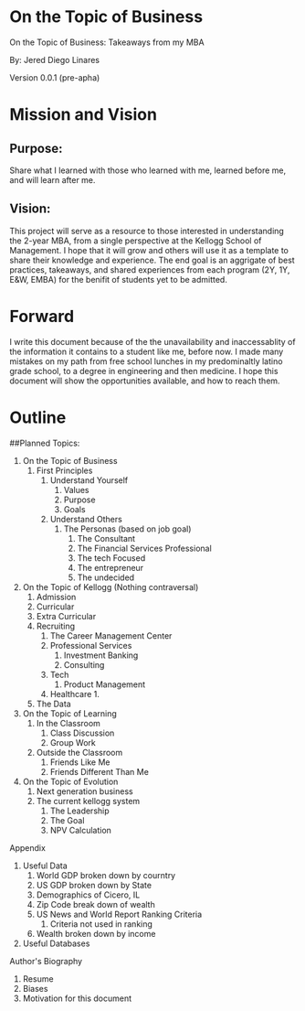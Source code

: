 # On the Topic of Business
On the Topic of Business: Takeaways from my MBA

By: Jered Diego Linares

Version 0.0.1 (pre-apha)


# Mission and Vision
## Purpose: 
Share what I learned with those who learned with me, learned before me, and will learn after me. 


## Vision: 
This project will serve as a resource to those interested in understanding the 2-year MBA, from a single perspective at the Kellogg School of Management. I hope that it will grow and others will use it as a template to share their knowledge and experience. The end goal is an aggrigate of best practices, takeaways, and shared experiences from each program (2Y, 1Y, E&W, EMBA) for the benifit of students yet to be admitted.


# Forward
I write this document because of the the unavailability and inaccessablity of the information it contains to a student like me, before now. I made many mistakes on my path from free school lunches in my predominaltly latino grade school, to a degree in engineering and then medicine. I hope this document will show the opportunities available, and how to reach them. 



# Outline
##Planned Topics: 
1. On the Topic of Business
    1. First Principles
        1. Understand Yourself
            1. Values
            2. Purpose
            3. Goals
        2. Understand Others
            1. The Personas (based on job goal)
                1. The Consultant
                2. The Financial Services Professional
                5. The tech Focused
                6. The entrepreneur 
                7. The undecided
3. On the Topic of Kellogg (Nothing contraversal)
    1. Admission
    2. Curricular
    3. Extra Curricular
    4. Recruiting
        1. The Career Management Center
        1. Professional Services
            1. Investment Banking
            2. Consulting
        2. Tech
            1. Product Management
        3. Healthcare
            1. 
    5. The Data
4. On the Topic of Learning
    1. In the Classroom
        1. Class Discussion
        2. Group Work
    2. Outside the Classroom
        1. Friends Like Me
        2. Friends Different Than Me
5. On the Topic of Evolution
    1. Next generation business
    2. The current kellogg system
        1. The Leadership
        2. The Goal
        3. NPV Calculation


Appendix
1. Useful Data
    1. World GDP broken down by courntry
    2. US GDP broken down by State
    3. Demographics of Cicero, IL
    4. Zip Code break down of wealth
    3. US News and World Report Ranking Criteria
        1. Criteria not used in ranking
    4. Wealth broken down by income
2. Useful Databases
    


Author's Biography
1. Resume
2. Biases
3. Motivation for this document


